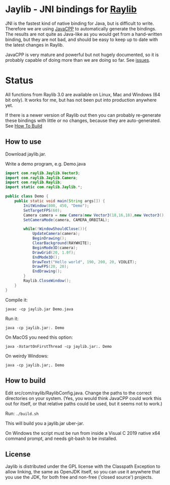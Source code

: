 # Jaylib - JNI bindings for [Raylib](https://github.com/raysan5/raylib/)

JNI is the fastest kind of native binding for Java, but is difficult to write.  Therefore
we are using [JavaCPP](https://github.com/bytedeco/javacpp) to automatically generate the bindings.
The results are not quite as Java-like
as you would get from a hand-written binding, but they are not bad, and should be easy to keep up to date
with the latest changes in Raylib.

JavaCPP is very mature and powerful but not hugely documented, so it is probably capable of doing more than we are
doing so far.
See [issues](https://github.com/electronstudio/jaylib/issues).

# Status

All functions from Raylib 3.0 are available on Linux, Mac and Windows (64 bit only).  It works for me, but has not been
put into production anywhere yet.

If there is a newer version of Raylib out then you can probably re-generate these bindings with little or no changes, because
they are auto-generated.  See [How To Build](#how-to-build)

## How to use

Download jaylib.jar.

Write a demo program, e.g. Demo.java

```java
import com.raylib.Jaylib.Vector3;
import com.raylib.Jaylib.Camera;
import com.raylib.Raylib;
import static com.raylib.Jaylib.*;

public class Demo {
    public static void main(String args[]) {
        InitWindow(800, 450, "Demo");
        SetTargetFPS(60);
        Camera camera = new Camera(new Vector3(18,16,18),new Vector3(), new Vector3(0,1,0), 45, 0);
        SetCameraMode(camera, CAMERA_ORBITAL);

        while(!WindowShouldClose()){
            UpdateCamera(camera);
            BeginDrawing();
            ClearBackground(RAYWHITE);
            BeginMode3D(camera);
            DrawGrid(20, 1.0f);
            EndMode3D();
            DrawText("Hello world", 190, 200, 20, VIOLET);
            DrawFPS(20, 20);
            EndDrawing();
        }
        Raylib.CloseWindow();
    }
}
```

Compile it:

    javac -cp jaylib.jar Demo.java
    
Run it:

    java -cp jaylib.jar:. Demo
    
On MacOS you need this option:

    java -XstartOnFirstThread -cp jaylib.jar:. Demo
    
On weirdy Windows:

    java -cp jaylib.jar;. Demo
    
## How to build

Edit src/com/raylib/RaylibConfig.java.  Change the paths to the correct directories on your system.  (Yes, you would think JavaCPP could work this out for itself, or that relative paths could be used, but it seems not to work.)

Run:
`./build.sh`

This will build you a jaylib.jar uber-jar.

On Windows the script must be run from inside a Visual C 2019 native x64 command prompt, and needs git-bash to be installed.

## License

Jaylib is distributed under the GPL license with the Classpath Exception to allow linking, the same as OpenJDK itself, so you can use it
anywhere that you use the JDK, for both free and non-free ('closed source') projects.
